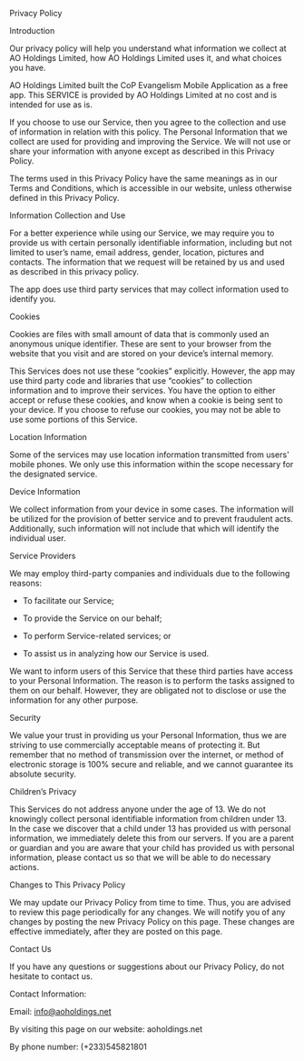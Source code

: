  

 

Privacy Policy 

 

Introduction 

Our privacy policy will help you understand what information we collect at AO Holdings Limited, how AO Holdings Limited uses it, and what choices you have. 

AO Holdings Limited built the CoP Evangelism Mobile Application as a free app. This SERVICE is provided by AO Holdings Limited at no cost and is intended for use as is. 

If you choose to use our Service, then you agree to the collection and use of information in relation with this policy. The Personal Information that we collect are used for providing and improving the Service. We will not use or share your information with anyone except as described in this Privacy Policy.   

The terms used in this Privacy Policy have the same meanings as in our Terms and Conditions, which is accessible in our website, unless otherwise defined in this Privacy Policy. 

 

Information Collection and Use 

For a better experience while using our Service, we may require you to provide us with certain personally identifiable information, including but not limited to user’s name, email address, gender, location, pictures and contacts. The information that we request will be retained by us and used as described in this privacy policy.   

The app does use third party services that may collect information used to identify you.  

 

Cookies 

Cookies are files with small amount of data that is commonly used an anonymous unique identifier. These are sent to your browser from the website that you visit and are stored on your device’s internal memory.   

 

This Services does not use these “cookies” explicitly. However, the app may use third party code and libraries that use “cookies” to collection information and to improve their services. You have the option to either accept or refuse these cookies, and know when a cookie is being sent to your device. If you choose to refuse our cookies, you may not be able to use some portions of this Service.   

 

Location Information 

Some of the services may use location information transmitted from users' mobile phones. We only use this information within the scope necessary for the designated service.   

 

Device Information 

We collect information from your device in some cases. The information will be utilized for the provision of better service and to prevent fraudulent acts. Additionally, such information will not include that which will identify the individual user.   

 

Service Providers 

We may employ third-party companies and individuals due to the following reasons:   

* To facilitate our Service; 

* To provide the Service on our behalf; 

* To perform Service-related services; or 

* To assist us in analyzing how our Service is used.   

 

We want to inform users of this Service that these third parties have access to your Personal Information. The reason is to perform the tasks assigned to them on our behalf. However, they are obligated not to disclose or use the information for any other purpose.   

 

Security 

We value your trust in providing us your Personal Information, thus we are striving to use commercially acceptable means of protecting it. But remember that no method of transmission over the internet, or method of electronic storage is 100% secure and reliable, and we cannot guarantee its absolute security.   

 

Children’s Privacy 

This Services do not address anyone under the age of 13. We do not knowingly collect personal identifiable information from children under 13. In the case we discover that a child under 13 has provided us with personal information, we immediately delete this from our servers. If you are a parent or guardian and you are aware that your child has provided us with personal information, please contact us so that we will be able to do necessary actions.   

 

Changes to This Privacy Policy 

We may update our Privacy Policy from time to time. Thus, you are advised to review this page periodically for any changes. We will notify you of any changes by posting the new Privacy Policy on this page. These changes are effective immediately, after they are posted on this page.   

 

Contact Us 

If you have any questions or suggestions about our Privacy Policy, do not hesitate to contact us.   

Contact Information:   

Email:  info@aoholdings.net 

By visiting this page on our website: aoholdings.net 

By phone number: (+233)545821801 
